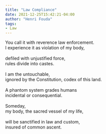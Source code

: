 ```yaml
---
title: "Law Compliance"
date: 2021-12-25T15:42:21-04:00
author: "Henri Fouda"
tags:
- Law
---
```

You call it with reverence law enforcement.\
I experience it as violation of my body,\
\
defiled with unjustified force,\
rules divide into castes.\
\
I am the untouchable,\
ignored by the Constitution, codex of this land.\
\
A phantom system grades humans \
incidental or consequential.\
\
Someday,\
my body, the sacred vessel of my life,\
\
will be sanctified in law and custom,\
insured of common ascent.
